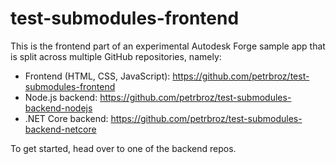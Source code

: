 # test-submodules-frontend

This is the frontend part of an experimental Autodesk Forge sample app
that is split across multiple GitHub repositories, namely:

- Frontend (HTML, CSS, JavaScript): https://github.com/petrbroz/test-submodules-frontend
- Node.js backend: https://github.com/petrbroz/test-submodules-backend-nodejs
- .NET Core backend: https://github.com/petrbroz/test-submodules-backend-netcore

To get started, head over to one of the backend repos.
